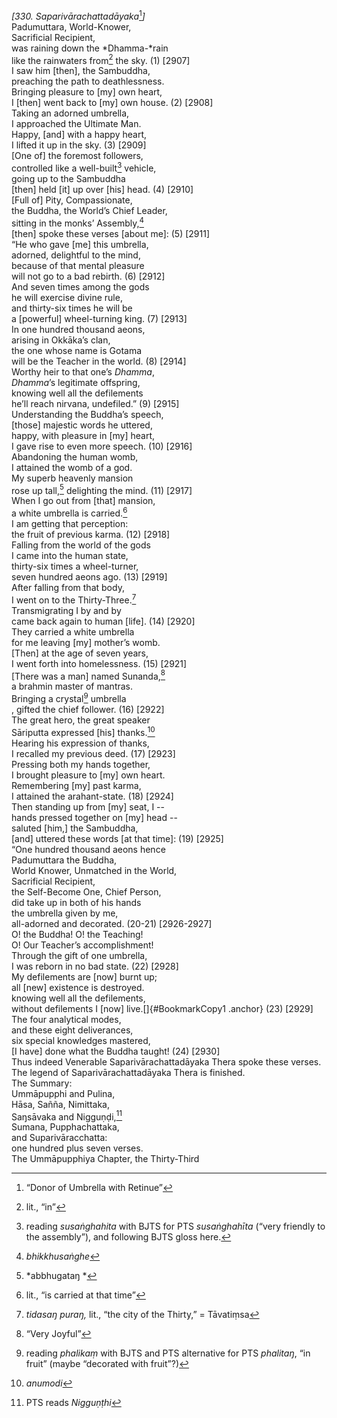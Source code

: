 *\[330. Saparivārachattadāyaka*[^1]*\]*  
Padumuttara, World-Knower,  
Sacrificial Recipient,  
was raining down the *Dhamma-*rain  
like the rainwaters from[^2] the sky. (1) \[2907\]  
I saw him \[then\], the Sambuddha,  
preaching the path to deathlessness.  
Bringing pleasure to \[my\] own heart,  
I \[then\] went back to \[my\] own house. (2) \[2908\]  
Taking an adorned umbrella,  
I approached the Ultimate Man.  
Happy, \[and\] with a happy heart,  
I lifted it up in the sky. (3) \[2909\]  
\[One of\] the foremost followers,  
controlled like a well-built[^3] vehicle,  
going up to the Sambuddha  
\[then\] held \[it\] up over \[his\] head. (4) \[2910\]  
\[Full of\] Pity, Compassionate,  
the Buddha, the World’s Chief Leader,  
sitting in the monks’ Assembly,[^4]  
\[then\] spoke these verses \[about me\]: (5) \[2911\]  
“He who gave \[me\] this umbrella,  
adorned, delightful to the mind,  
because of that mental pleasure  
will not go to a bad rebirth. (6) \[2912\]  
And seven times among the gods  
he will exercise divine rule,  
and thirty-six times he will be  
a \[powerful\] wheel-turning king. (7) \[2913\]  
In one hundred thousand aeons,  
arising in Okkāka’s clan,  
the one whose name is Gotama  
will be the Teacher in the world. (8) \[2914\]  
Worthy heir to that one’s *Dhamma*,  
*Dhamma*’s legitimate offspring,  
knowing well all the defilements  
he’ll reach nirvana, undefiled.” (9) \[2915\]  
Understanding the Buddha’s speech,  
\[those\] majestic words he uttered,  
happy, with pleasure in \[my\] heart,  
I gave rise to even more speech. (10) \[2916\]  
Abandoning the human womb,  
I attained the womb of a god.  
My superb heavenly mansion  
rose up tall,[^5] delighting the mind. (11) \[2917\]  
When I go out from \[that\] mansion,  
a white umbrella is carried.[^6]  
I am getting that perception:  
the fruit of previous karma. (12) \[2918\]  
Falling from the world of the gods  
I came into the human state,  
thirty-six times a wheel-turner,  
seven hundred aeons ago. (13) \[2919\]  
After falling from that body,  
I went on to the Thirty-Three.[^7]  
Transmigrating I by and by  
came back again to human \[life\]. (14) \[2920\]  
They carried a white umbrella  
for me leaving \[my\] mother’s womb.  
\[Then\] at the age of seven years,  
I went forth into homelessness. (15) \[2921\]  
\[There was a man\] named Sunanda,[^8]  
a brahmin master of mantras.  
Bringing a crystal[^9] umbrella  
, gifted the chief follower. (16) \[2922\]  
The great hero, the great speaker  
Sāriputta expressed \[his\] thanks.[^10]  
Hearing his expression of thanks,  
I recalled my previous deed. (17) \[2923\]  
Pressing both my hands together,  
I brought pleasure to \[my\] own heart.  
Remembering \[my\] past karma,  
I attained the arahant-state. (18) \[2924\]  
Then standing up from \[my\] seat, I --  
hands pressed together on \[my\] head --  
saluted \[him,\] the Sambuddha,  
\[and\] uttered these words \[at that time\]: (19) \[2925\]  
“One hundred thousand aeons hence  
Padumuttara the Buddha,  
World Knower, Unmatched in the World,  
Sacrificial Recipient,  
the Self-Become One, Chief Person,  
did take up in both of his hands  
the umbrella given by me,  
all-adorned and decorated. (20-21) \[2926-2927\]  
O! the Buddha! O! the Teaching!  
O! Our Teacher’s accomplishment!  
Through the gift of one umbrella,  
I was reborn in no bad state. (22) \[2928\]  
My defilements are \[now\] burnt up;  
all \[new\] existence is destroyed.  
knowing well all the defilements,  
without defilements I \[now\] live.[]{#BookmarkCopy1 .anchor} (23)
\[2929\]  
The four analytical modes,  
and these eight deliverances,  
six special knowledges mastered,  
\[I have\] done what the Buddha taught! (24) \[2930\]  
Thus indeed Venerable Saparivārachattadāyaka Thera spoke these verses.  
The legend of Saparivārachattadāyaka Thera is finished.  
The Summary:  
Ummāpupphi and Pulina,  
Hāsa, Sañña, Nimittaka,  
Saŋsāvaka and Nigguṇḍi,[^11]  
Sumana, Pupphachattaka,  
and Suparivāracchatta:  
one hundred plus seven verses.  
The Ummāpupphiya Chapter, the Thirty-Third  
[^1]: “Donor of Umbrella with Retinue”  
[^2]: lit., “in”  
[^3]: reading *susaṅghahita* with BJTS for PTS *susaṅghahīta* (“very
    friendly to the assembly”), and following BJTS gloss here.  
[^4]: *bhikkhusaṅghe*  
[^5]: *abbhugataŋ *  
[^6]: lit., “is carried at that time”  
[^7]: *tidasaŋ puraŋ,* lit., “the city of the Thirty,” = Tāvatiṃsa  
[^8]: “Very Joyful”  
[^9]: reading *phalikaṃ* with BJTS and PTS alternative for PTS
    *phalitaŋ*, “in fruit” (maybe “decorated with fruit”?)  
[^10]: *anumodi*  
[^11]: PTS reads *Nigguṇṭhi*
